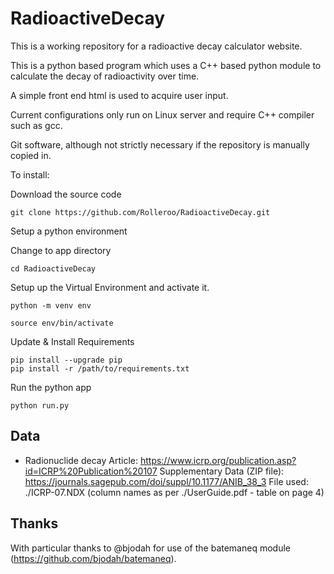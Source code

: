 # RadioactiveDecay
This is a working repository for a radioactive decay calculator website.

This is a python based program which uses a C++ based python module to calculate the decay of radioactivity over time.

A simple front end html is used to acquire user input.

Current configurations only run on Linux server and require C++ compiler such as gcc.

Git software, although not strictly necessary if the repository is manually copied in.

To install:

Download the source code

    git clone https://github.com/Rolleroo/RadioactiveDecay.git

Setup a python environment

Change to app directory

    cd RadioactiveDecay

Setup up the Virtual Environment and activate it.

    python -m venv env
    
    source env/bin/activate

Update & Install Requirements

    pip install --upgrade pip
    pip install -r /path/to/requirements.txt

Run the python app

    python run.py

## Data
* Radionuclide decay
Article: https://www.icrp.org/publication.asp?id=ICRP%20Publication%20107
Supplementary Data (ZIP file): https://journals.sagepub.com/doi/suppl/10.1177/ANIB_38_3
File used: ./ICRP-07.NDX (column names as per ./UserGuide.pdf - table on page 4)

## Thanks
With particular thanks to @bjodah for use of the batemaneq module (https://github.com/bjodah/batemaneq).


